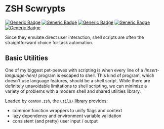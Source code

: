 # ZSH Scwrypts
[![Generic Badge](https://img.shields.io/badge/1password-op-informational.svg)](https://1password.com/downloads/command-line)
[![Generic Badge](https://img.shields.io/badge/BurntSushi-rg-informational.svg)](https://github.com/BurntSushi/ripgrep)
[![Generic Badge](https://img.shields.io/badge/junegunn-fzf-informational.svg)](https://github.com/junegunn/fzf)
[![Generic Badge](https://img.shields.io/badge/mikefarah-yq-informational.svg)](https://github.com/mikefarah/yq)
[![Generic Badge](https://img.shields.io/badge/stedolan-jq-informational.svg)](https://github.com/stedolan/jq)
<br>

Since they emulate direct user interaction, shell scripts are often the straightforward choice for task automation.

## Basic Utilities

One of my biggest pet-peeves with scripting is when every line of a *(insert-language-here)* program is escaped to shell.
This kind of program, which doesn't use language features, should be a shell script.
While there are definitely unavoidable limitations to shell scripting, we can minimize a variety of problems with a modern shell and shared utilities library.

Loaded by `common.zsh`, the [`utils/` library](./utils) provides:
- common function wrappers to unify flags and context
- lazy dependency and environment variable validation
- consistent (and pretty) user input / output
